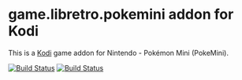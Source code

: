 # game.libretro.pokemini addon for Kodi

This is a [Kodi](http://kodi.tv) game addon for Nintendo - Pokémon Mini (PokeMini).

[![Build Status](https://travis-ci.org/kodi-game/game.libretro.pokemini.svg?branch=master)](https://travis-ci.org/kodi-game/game.libretro.pokemini)
[![Build Status](https://ci.appveyor.com/api/projects/status/github/kodi-game/game.libretro.pokemini?svg=true)](https://ci.appveyor.com/project/kodi-game/game-libretro-pokemini)
